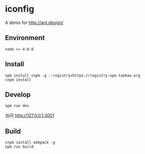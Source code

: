 # iconfig
A demo for http://ant.design/

## Environment

```
node >= 4.0.0
```

## Install

```
npm install cnpm -g --registry=https://registry.npm.taobao.org
cnpm install
```
## Develop

```
npm run dev
```

访问 http://127.0.0.1:3001

## Build

```
cnpm install webpack -g
npm run build
```
